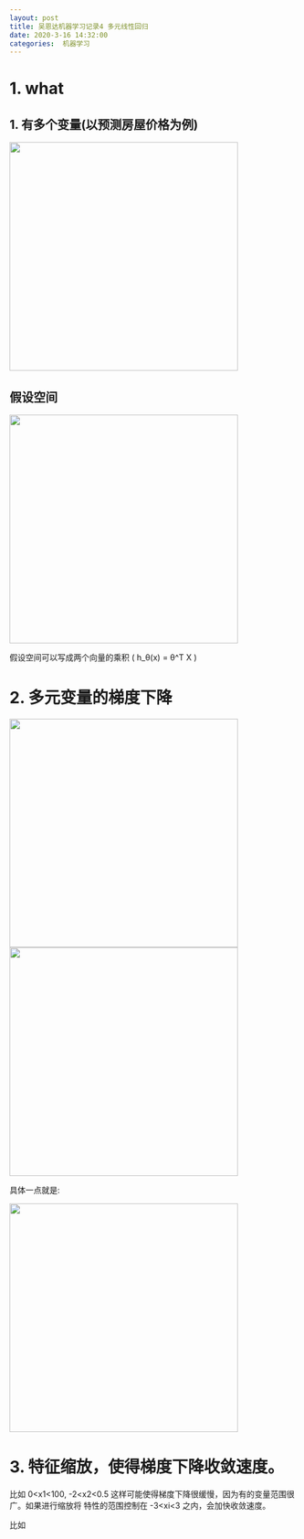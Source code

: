 ```yaml
---
layout: post
title: 吴恩达机器学习记录4 多元线性回归
date: 2020-3-16 14:32:00
categories:  机器学习
---
```


<script type="text/javascript" src="http://cdn.mathjax.org/mathjax/latest/MathJax.js?config=default"></script>

# 1. what
## 1. 有多个变量(以预测房屋价格为例)
<img src="https://raw.githubusercontent.com/QuietListener/quietlistener.github.io/master/images/20200317-lr1.jpg" width="400"> 


## 假设空间
<img src="https://raw.githubusercontent.com/QuietListener/quietlistener.github.io/master/images/20200317-lr2.jpg" width="400"> 

假设空间可以写成两个向量的乘积 
\( h_θ(x) = θ^T X \)

# 2. 多元变量的梯度下降
<img src="https://raw.githubusercontent.com/QuietListener/quietlistener.github.io/master/images/20200317-lr3.jpg" width="400"> 

<img src="https://raw.githubusercontent.com/QuietListener/quietlistener.github.io/master/images/20200317-lr4.jpg" width="400"> 


具体一点就是:

<img src="https://raw.githubusercontent.com/QuietListener/quietlistener.github.io/master/images/20200317-lr5.jpg" width="400"> 


# 3. 特征缩放，使得梯度下降收敛速度。
比如 0<x1<100, -2<x2<0.5
这样可能使得梯度下降很缓慢，因为有的变量范围很广。如果进行缩放将 特性的范围控制在  -3<xi<3 之内，会加快收敛速度。

比如 